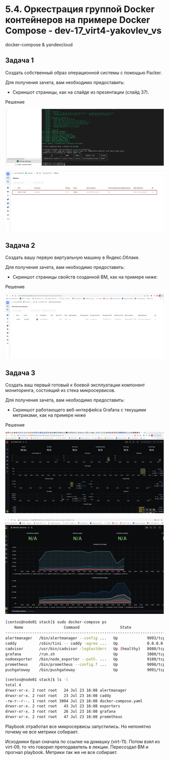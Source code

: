 # 5.4. Оркестрация группой Docker контейнеров на примере Docker Compose - dev-17_virt4-yakovlev_vs
docker-compose &amp; yandexcloud

## Задача 1

Создать собственный образ операционной системы с помощью Packer.

Для получения зачета, вам необходимо предоставить:
- Скриншот страницы, как на слайде из презентации (слайд 37).

Решение


![](pic/image_vm(vagrant-docker).jpg)




![](pic/image_vm2(vagrant-docker).jpg)

## Задача 2

Создать вашу первую виртуальную машину в Яндекс.Облаке.

Для получения зачета, вам необходимо предоставить:
- Скриншот страницы свойств созданной ВМ, как на примере ниже:

Решение

![](pic/VM_install_Terraform.jpg)

## Задача 3

Создать ваш первый готовый к боевой эксплуатации компонент мониторинга, состоящий из стека микросервисов.

Для получения зачета, вам необходимо предоставить:
- Скриншот работающего веб-интерфейса Grafana с текущими метриками, как на примере ниже

Решение

![](pic/Docker_Host_Grafana.jpg)


![](pic/Monitor_Services.jpg)

```bash
[centos@node01 stack]$ sudo docker-compose ps
    Name                  Command                  State                                                   Ports
-------------------------------------------------------------------------------------------------------------------------------------------------------------
alertmanager   /bin/alertmanager --config ...   Up             9093/tcp
caddy          /sbin/tini -- caddy -agree ...   Up             0.0.0.0:3000->3000/tcp, 0.0.0.0:9090->9090/tcp, 0.0.0.0:9091->9091/tcp, 0.0.0.0:9093->9093/tcp
cadvisor       /usr/bin/cadvisor -logtostderr   Up (healthy)   8080/tcp
grafana        /run.sh                          Up             3000/tcp
nodeexporter   /bin/node_exporter --path. ...   Up             9100/tcp
prometheus     /bin/prometheus --config.f ...   Up             9090/tcp
pushgateway    /bin/pushgateway                 Up             9091/tcp
```

```bash
[centos@node01 stack]$ ls -l
total 4
drwxr-xr-x. 2 root root   24 Jul 23 16:08 alertmanager
drwxr-xr-x. 2 root root   23 Jul 23 16:08 caddy
-rw-r--r--. 1 root root 3004 Jul 23 16:08 docker-compose.yaml
drwxr-xr-x. 2 root root   43 Jul 23 16:08 exporters
drwxr-xr-x. 3 root root   26 Jul 23 16:08 grafana
drwxr-xr-x. 2 root root   47 Jul 23 16:08 prometheus
```
Playbook отработал все микросервисы запустились. Но непонятно почему не все метрики собирает.

Исходники брал сначала по ссылке на домашку (virt-11). Потом взял из virt-09, то что говорил преподаватель в лекции. Пересоздал ВМ и прогнал playbook. Метрики так же не все собирает. 

